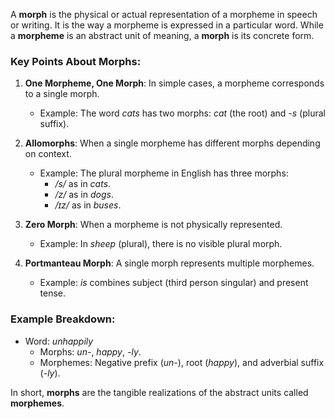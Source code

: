 A **morph** is the physical or actual representation of a morpheme in speech or writing. It is the way a morpheme is expressed in a particular word. While a **morpheme** is an abstract unit of meaning, a **morph** is its concrete form.

### Key Points About Morphs:

1. **One Morpheme, One Morph**: In simple cases, a morpheme corresponds to a single morph.
    
    - Example: The word _cats_ has two morphs: _cat_ (the root) and _-s_ (plural suffix).
2. **Allomorphs**: When a single morpheme has different morphs depending on context.
    
    - Example: The plural morpheme in English has three morphs:
        - _/s/_ as in _cats_.
        - _/z/_ as in _dogs_.
        - _/ɪz/_ as in _buses_.
3. **Zero Morph**: When a morpheme is not physically represented.
    
    - Example: In _sheep_ (plural), there is no visible plural morph.
4. **Portmanteau Morph**: A single morph represents multiple morphemes.
    
    - Example: _is_ combines subject (third person singular) and present tense.

### Example Breakdown:

- Word: _unhappily_
    - Morphs: _un-_, _happy_, _-ly_.
    - Morphemes: Negative prefix (_un-_), root (_happy_), and adverbial suffix (_-ly_).

In short, **morphs** are the tangible realizations of the abstract units called **morphemes**.
